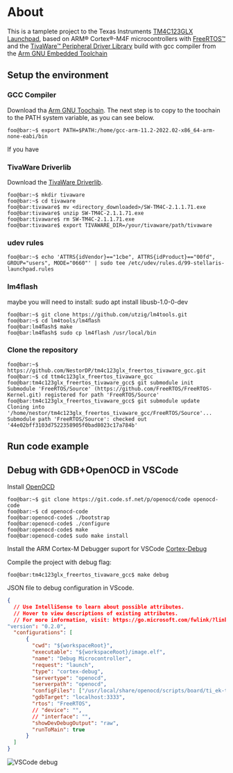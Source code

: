 # About
This is a tamplete project to the
Texas Instruments [TM4C123GLX Launchpad](http://www.ti.com/tool/ek-tm4c123gxl), based on ARM&#xae; Cortex&#xae;-M4F microcontrollers with [FreeRTOS&#x2122;](http://www.freertos.org/) and the [TivaWare&#x2122; Peripheral Driver Library](https://www.ti.com/lit/ug/spmu298e/spmu298e.pdf?ts=1667346399713&ref_url=https%253A%252F%252Fwww.ti.com%252Fproduct%252FTM4C123GH6PM) build with gcc compiler from the [Arm GNU Embedded Toolchain](https://developer.arm.com/downloads/-/gnu-rm)


## Setup the environment

### GCC Compiler

Download tha [Arm GNU Toochain](https://developer.arm.com/downloads/-/arm-gnu-toolchain-downloads). The next step is to copy to the toochain to the PATH system variable, as you can see below.

```console
foo@bar:~$ export PATH=$PATH:/home/gcc-arm-11.2-2022.02-x86_64-arm-none-eabi/bin
  ```

If you have
### TivaWare Driverlib

Download the [TivaWare Driverlib](https://www.ti.com/tool/SW-TM4C).

  ```console
foo@bar:~$ mkdir tivaware
foo@bar:~$ cd tivaware
foo@bar:tivaware$ mv <directory_downloaded>/SW-TM4C-2.1.1.71.exe
foo@bar:tivaware$ unzip SW-TM4C-2.1.1.71.exe
foo@bar:tivaware$ rm SW-TM4C-2.1.1.71.exe
foo@bar:tivaware$ export TIVAWARE_DIR=/your/tivaware/path/tivaware
```

### udev rules

```console
foo@bar:~$ echo 'ATTRS{idVendor}=="1cbe", ATTRS{idProduct}=="00fd", GROUP="users", MODE="0660"' | sudo tee /etc/udev/rules.d/99-stellaris-launchpad.rules
```

### lm4flash
maybe you will need to install: sudo apt install libusb-1.0-0-dev
```console
foo@bar:~$ git clone https://github.com/utzig/lm4tools.git
foo@bar:~$ cd lm4tools/lm4ﬂash
foo@bar:lm4ﬂash$ make
foo@bar:lm4ﬂash$ sudo cp lm4flash /usr/local/bin
```

### Clone the repository

```console
foo@bar:~$ https://github.com/NestorDP/tm4c123glx_freertos_tivaware_gcc.git
foo@bar:~$ cd ttm4c123glx_freertos_tivaware_gcc
foo@bar:tm4c123glx_freertos_tivaware_gcc$ git submodule init
Submodule 'FreeRTOS/Source' (https://github.com/FreeRTOS/FreeRTOS-Kernel.git) registered for path 'FreeRTOS/Source'
foo@bar:tm4c123glx_freertos_tivaware_gcc$ git submodule update
Cloning into '/home/nestor/tm4c123glx_freertos_tivaware_gcc/FreeRTOS/Source'...
Submodule path 'FreeRTOS/Source': checked out '44e02bff3103d7522358905f0bad8023c17a784b'
```

## Run code example

## Debug with GDB+OpenOCD in VSCode
Install [OpenOCD](https://sourceforge.net/p/openocd/code/ci/master/tree/)

```console
foo@bar:~$ git clone https://git.code.sf.net/p/openocd/code openocd-code
foo@bar:~$ cd openocd-code
foo@bar:openocd-code$ ./bootstrap
foo@bar:openocd-code$ ./configure
foo@bar:openocd-code$ make
foo@bar:openocd-code$ sudo make install
```

Install the ARM Cortex-M Debugger suport for VSCode [Cortex-Debug](https://marketplace.visualstudio.com/items?itemName=marus25.cortex-debug)


Compile the project with debug flag:
```console
foo@bar:tm4c123glx_freertos_tivaware_gcc$ make debug
```


 JSON file to debug configuration in VScode.
```json
{
  // Use IntelliSense to learn about possible attributes.
  // Hover to view descriptions of existing attributes.
  // For more information, visit: https://go.microsoft.com/fwlink/?linkid=830387
"version": "0.2.0",
  "configurations": [
      {
        "cwd": "${workspaceRoot}",
        "executable": "${workspaceRoot}/image.elf",
        "name": "Debug Microcontroller",
        "request": "launch",
        "type": "cortex-debug",
        "servertype": "openocd",
        "serverpath": "openocd",
        "configFiles": ["/usr/local/share/openocd/scripts/board/ti_ek-tm4c123gxl.cfg"],
        "gdbTarget": "localhost:3333",
        "rtos": "FreeRTOS",
        // "device": "",
        // "interface": "",
        "showDevDebugOutput": "raw",
        "runToMain": true
      }
  ]
}

```

![VSCode debug](https://user-images.githubusercontent.com/37759765/209450878-1e33e944-96c7-45b6-9cda-cbb19d3441e6.png)
